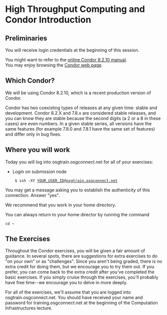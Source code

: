 # High Throughput Computing and Condor Introduction

## Preliminaries

You will receive login credentials at the beginning of this session. 

You might want to refer to the [online Condor 8.2.10 manual](http://research.cs.wisc.edu/htcondor/manual/v8.2/).<br>
You may enjoy browsing the [Condor web page](http://www.cs.wisc.edu/condor/).<br>

## Which Condor?
We will be using Condor 8.2.10, which is a recent production version of Condor.

Condor has two coexisting types of releases at any given time: stable and development. Condor 8.2.X and 7.8.x are considered stable releases, and you can know they are stable because the second digits (a 2 or a 8 in these cases) are  even numbers. In a given stable series, all versions have the same features (for example 7.8.0 and 7.8.1 have the same set of features) and differ only in bug fixes.

## Where you will work

Today you will log into osgtrain.osgconnect.net for all of your exercises:

   * Login on submission node <pre><code>
$ ssh -XY YOUR_USER_ID@osgtrain.osgconnect.net
</code></pre>

You may get a message asking you to establish the authenticity of this connection. Answer "yes". 

We recommend that you work in your home directory. 

You can always return to your home director by running the command <pre><code>cd ~</code></pre>

## The Exercises

Throughout the Condor exercises, you will be given a fair amount of guidance. In several spots, there are suggestions for extra exercises to do "on your own" or as "challenges". Since you aren't being graded, there is no extra credit for doing them, but we encourage you to try them out. If you prefer, you can come back to the extra credit after you've completed the basic exercises. If you simply cruise through the exercises, you'll probably have free time--we encourage you to delve in more deeply.

For all of the exercises, we'll assume that you are logged into osgtrain.osgconnect.net. You should have received your name and password for training.osgconnect.net at the beginning of the Computation Infrastructures lecture.

